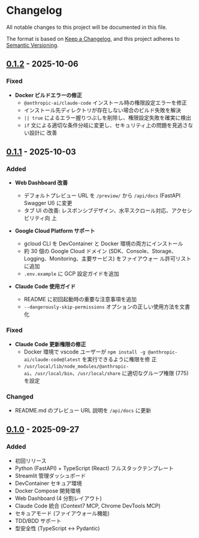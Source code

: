 # Changelog

All notable changes to this project will be documented in this file.

The format is based on [Keep a Changelog](https://keepachangelog.com/en/1.0.0/),
and this project adheres to
[Semantic Versioning](https://semver.org/spec/v2.0.0.html).

## [0.1.2] - 2025-10-06

### Fixed

- **Docker ビルドエラーの修正**
  - `@anthropic-ai/claude-code` インストール時の権限設定エラーを修正
  - インストール先ディレクトリが存在しない場合のビルド失敗を解決
  - `|| true` によるエラー握りつぶしを削除し、権限設定失敗を確実に検出
  - `if` 文による適切な条件分岐に変更し、セキュリティ上の問題を見逃さない設計に
    改善

## [0.1.1] - 2025-10-03

### Added

- **Web Dashboard 改善**

  - デフォルトプレビュー URL を `/preview/` から `/api/docs` (FastAPI Swagger
    UI) に変更
  - タブ UI の改善: レスポンシブデザイン、水平スクロール対応、アクセシビリティ向
    上

- **Google Cloud Platform サポート**

  - gcloud CLI を DevContainer と Docker 環境の両方にインストール
  - 約 30 個の Google Cloud ドメイン
    (SDK、Console、Storage、Logging、Monitoring、主要サービス) をファイアウォー
    ル許可リストに追加
  - `.env.example` に GCP 設定ガイドを追加

- **Claude Code 使用ガイド**
  - README に初回起動時の重要な注意事項を追加
  - `--dangerously-skip-permissions` オプションの正しい使用方法を文書化

### Fixed

- **Claude Code 更新権限の修正**
  - Docker 環境で vscode ユーザーが
    `npm install -g @anthropic-ai/claude-code@latest` を実行できるように権限を修
    正
  - `/usr/local/lib/node_modules/@anthropic-ai`、`/usr/local/bin`、`/usr/local/share`
    に適切なグループ権限 (775) を設定

### Changed

- README.md のプレビュー URL 説明を `/api/docs` に更新

## [0.1.0] - 2025-09-27

### Added

- 初回リリース
- Python (FastAPI) + TypeScript (React) フルスタックテンプレート
- Streamlit 管理ダッシュボード
- DevContainer セキュア環境
- Docker Compose 開発環境
- Web Dashboard (4 分割レイアウト)
- Claude Code 統合 (Context7 MCP, Chrome DevTools MCP)
- セキュアモード (ファイアウォール機能)
- TDD/BDD サポート
- 型安全性 (TypeScript ↔ Pydantic)

[0.1.2]: https://github.com/your-username/cc-safe-stack/compare/v0.1.1...v0.1.2
[0.1.1]: https://github.com/your-username/cc-safe-stack/compare/v0.1.0...v0.1.1
[0.1.0]: https://github.com/your-username/cc-safe-stack/releases/tag/v0.1.0

